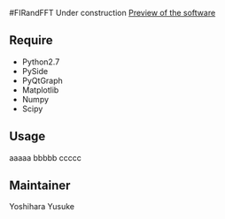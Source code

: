 #FIRandFFT
Under construction
[Preview of the software](https://youtu.be/Qjrh3jWttkg)
## Require
* Python2.7
* PySide
* PyQtGraph
* Matplotlib
* Numpy
* Scipy

## Usage
 aaaaa
 bbbbb
 ccccc

## Maintainer
Yoshihara Yusuke
